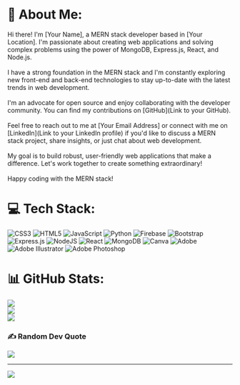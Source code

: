 # 💫 About Me:
 Hi there! I'm [Your Name], a MERN stack developer based in [Your Location]. I'm passionate about creating web applications and solving complex problems using the power of MongoDB, Express.js, React, and Node.js.<br><br> I have a strong foundation in the MERN stack and I'm constantly exploring new front-end and back-end technologies to stay up-to-date with the latest trends in web development.<br><br> I'm an advocate for open source and enjoy collaborating with the developer community. You can find my contributions on [GitHub](Link to your GitHub).<br><br> Feel free to reach out to me at [Your Email Address] or connect with me on [LinkedIn](Link to your LinkedIn profile) if you'd like to discuss a MERN stack project, share insights, or just chat about web development.<br><br>My goal is to build robust, user-friendly web applications that make a difference. Let's work together to create something extraordinary!<br><br>Happy coding with the MERN stack! <br>


# 💻 Tech Stack:
![CSS3](https://img.shields.io/badge/css3-%231572B6.svg?style=for-the-badge&logo=css3&logoColor=white) ![HTML5](https://img.shields.io/badge/html5-%23E34F26.svg?style=for-the-badge&logo=html5&logoColor=white) ![JavaScript](https://img.shields.io/badge/javascript-%23323330.svg?style=for-the-badge&logo=javascript&logoColor=%23F7DF1E) ![Python](https://img.shields.io/badge/python-3670A0?style=for-the-badge&logo=python&logoColor=ffdd54) ![Firebase](https://img.shields.io/badge/firebase-%23039BE5.svg?style=for-the-badge&logo=firebase) ![Bootstrap](https://img.shields.io/badge/bootstrap-%238511FA.svg?style=for-the-badge&logo=bootstrap&logoColor=white) ![Express.js](https://img.shields.io/badge/express.js-%23404d59.svg?style=for-the-badge&logo=express&logoColor=%2361DAFB) ![NodeJS](https://img.shields.io/badge/node.js-6DA55F?style=for-the-badge&logo=node.js&logoColor=white) ![React](https://img.shields.io/badge/react-%2320232a.svg?style=for-the-badge&logo=react&logoColor=%2361DAFB) ![MongoDB](https://img.shields.io/badge/MongoDB-%234ea94b.svg?style=for-the-badge&logo=mongodb&logoColor=white) ![Canva](https://img.shields.io/badge/Canva-%2300C4CC.svg?style=for-the-badge&logo=Canva&logoColor=white) ![Adobe](https://img.shields.io/badge/adobe-%23FF0000.svg?style=for-the-badge&logo=adobe&logoColor=white) ![Adobe Illustrator](https://img.shields.io/badge/adobe%20illustrator-%23FF9A00.svg?style=for-the-badge&logo=adobe%20illustrator&logoColor=white) ![Adobe Photoshop](https://img.shields.io/badge/adobe%20photoshop-%2331A8FF.svg?style=for-the-badge&logo=adobe%20photoshop&logoColor=white)
# 📊 GitHub Stats:
![](https://github-readme-stats.vercel.app/api?username=mirzaakbarbaig&theme=nightowl&hide_border=true&include_all_commits=false&count_private=true)<br/>
![](https://github-readme-streak-stats.herokuapp.com/?user=mirzaakbarbaig&theme=nightowl&hide_border=true)<br/>
![](https://github-readme-stats.vercel.app/api/top-langs/?username=mirzaakbarbaig&theme=nightowl&hide_border=true&include_all_commits=false&count_private=true&layout=compact)

### ✍️ Random Dev Quote
![](https://quotes-github-readme.vercel.app/api?type=horizontal&theme=radical)

---
[![](https://visitcount.itsvg.in/api?id=mirzaakbarbaig&icon=5&color=8)](https://visitcount.itsvg.in)

<!-- Proudly created with GPRM ( https://gprm.itsvg.in ) -->
